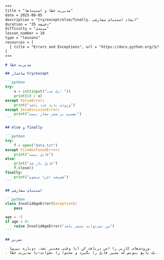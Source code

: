 ````markdown
+++
title = "مدیریت خطا و استثناها"
date = 2025-08-05
description = "try/except/else/finally، ایجاد استثنای سفارشی"
duration = "35 دقیقه"
difficulty = "مبتدی"
lesson_number = 10
type = "lessons"
resources = [
  { title = "Errors and Exceptions", url = "https://docs.python.org/3/tutorial/errors.html" }
]
+++

# مدیریت خطا

## ساختار try/except

```python
try:
    x = int(input("یک عدد: "))
    print(10 / x)
except ValueError:
    print("ورودی باید عدد باشد")
except ZeroDivisionError:
    print("تقسیم بر صفر مجاز نیست")
```

## else و finally

```python
try:
    f = open("data.txt")
except FileNotFoundError:
    print("فایل نیست")
else:
    print("فایل باز شد")
    f.close()
finally:
    print("همیشه اجرا می‌شوم")
```

## استثنای سفارشی

```python
class InvalidAgeError(Exception):
    pass

age = -5
if age < 0:
    raise InvalidAgeError("سن نمی‌تواند منفی باشد")
```

## تمرین

- ورودی‌های کاربر را امن دریافت کن (تا وقتی معتبر نشد، دوباره بپرس).
- یک تابع بنویس که مسیر فایل را بگیرد و محتوا را بخواند—با مدیریت خطا.

````
